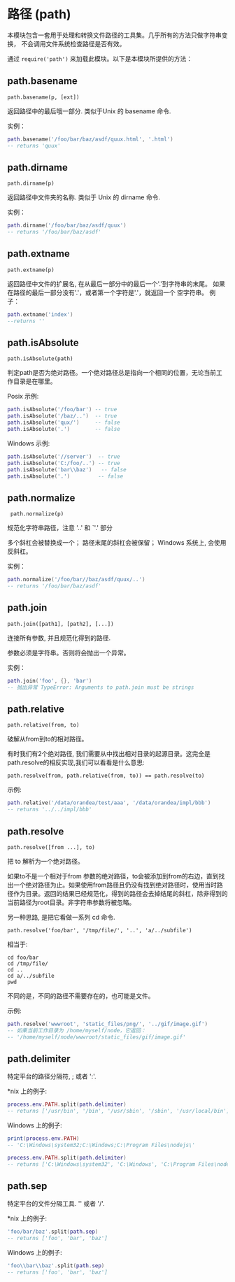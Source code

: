 # 路径 (path)



本模块包含一套用于处理和转换文件路径的工具集。几乎所有的方法只做字符串变换， 不会调用文件系统检查路径是否有效。

通过 `require('path')` 来加载此模块。以下是本模块所提供的方法：

## path.basename

    path.basename(p, [ext])

返回路径中的最后哦一部分. 类似于Unix 的 basename 命令.

实例：

```lua
path.basename('/foo/bar/baz/asdf/quux.html', '.html')
-- returns 'quux'
```

## path.dirname

    path.dirname(p)

返回路径中文件夹的名称. 类似于 Unix 的 dirname 命令.

实例：

```lua
path.dirname('/foo/bar/baz/asdf/quux')
-- returns '/foo/bar/baz/asdf'
```

## path.extname

    path.extname(p)

返回路径中文件的扩展名, 在从最后一部分中的最后一个'.'到字符串的末尾。 如果在路径的最后一部分没有'.'，或者第一个字符是'.'，就返回一个 空字符串。 例子：

```lua
path.extname('index')
--returns ''
```

## path.isAbsolute

    path.isAbsolute(path)

判定path是否为绝对路径。一个绝对路径总是指向一个相同的位置，无论当前工作目录是在哪里。

Posix 示例:

```lua
path.isAbsolute('/foo/bar') -- true
path.isAbsolute('/baz/..')  -- true
path.isAbsolute('qux/')     -- false
path.isAbsolute('.')        -- false
```

Windows 示例:

```lua
path.isAbsolute('//server')  -- true
path.isAbsolute('C:/foo/..') -- true
path.isAbsolute('bar\\baz')   -- false
path.isAbsolute('.')         -- false
```

## path.normalize

     path.normalize(p)

规范化字符串路径，注意 '..' 和 `'.' 部分

多个斜杠会被替换成一个； 路径末尾的斜杠会被保留； Windows 系统上, 会使用反斜杠。

实例：

```lua
path.normalize('/foo/bar//baz/asdf/quux/..')
-- returns '/foo/bar/baz/asdf'
```

## path.join

    path.join([path1], [path2], [...])

连接所有参数, 并且规范化得到的路径.

参数必须是字符串。否则将会抛出一个异常。

实例：

```lua
path.join('foo', {}, 'bar')
-- 抛出异常 TypeError: Arguments to path.join must be strings
```

## path.relative

    path.relative(from, to)

破解从from到to的相对路径。

有时我们有2个绝对路径, 我们需要从中找出相对目录的起源目录。这完全是path.resolve的相反实现,我们可以看看是什么意思:

    path.resolve(from, path.relative(from, to)) == path.resolve(to)

示例:

```lua
path.relative('/data/orandea/test/aaa', '/data/orandea/impl/bbb')
-- returns '../../impl/bbb'
```

## path.resolve

    path.resolve([from ...], to)

把 to 解析为一个绝对路径。

如果to不是一个相对于from 参数的绝对路径，to会被添加到from的右边，直到找出一个绝对路径为止。如果使用from路径且仍没有找到绝对路径时，使用当时路径作为目录。返回的结果已经规范化，得到的路径会去掉结尾的斜杠，除非得到的当前路径为root目录。非字符串参数将被忽略。

另一种思路, 是把它看做一系列 cd 命令.

    path.resolve('foo/bar', '/tmp/file/', '..', 'a/../subfile')

相当于:

```
cd foo/bar
cd /tmp/file/
cd ..
cd a/../subfile
pwd
```

不同的是，不同的路径不需要存在的，也可能是文件。

示例:

```lua
path.resolve('wwwroot', 'static_files/png/', '../gif/image.gif')
-- 如果当前工作目录为 /home/myself/node，它返回：
-- '/home/myself/node/wwwroot/static_files/gif/image.gif'
```

## path.delimiter

特定平台的路径分隔符, ; 或者 ':'.

*nix 上的例子:

```lua
process.env.PATH.split(path.delimiter)
-- returns ['/usr/bin', '/bin', '/usr/sbin', '/sbin', '/usr/local/bin']
```

Windows 上的例子:

```lua
print(process.env.PATH)
-- 'C:\Windows\system32;C:\Windows;C:\Program Files\nodejs\'

process.env.PATH.split(path.delimiter)
-- returns ['C:\Windows\system32', 'C:\Windows', 'C:\Program Files\nodejs\']

```

## path.sep

特定平台的文件分隔工具. '\' 或者 '/'.

*nix 上的例子:

```lua
'foo/bar/baz'.split(path.sep)
-- returns ['foo', 'bar', 'baz']
```

Windows 上的例子:

```lua
'foo\\bar\\baz'.split(path.sep)
-- returns ['foo', 'bar', 'baz']
```

